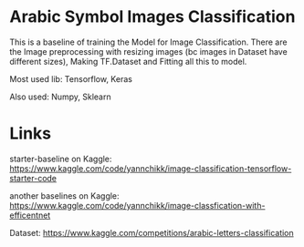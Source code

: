 # Arabic Symbol Images Classification

This is a baseline of training the Model for Image Classification. There are the Image preprocessing with resizing images (bc images in Dataset have different sizes), Making TF.Dataset and Fitting all this to model.

Most used lib: Tensorflow, Keras 

Also used: Numpy, Sklearn

# Links

starter-baseline on Kaggle: https://www.kaggle.com/code/yannchikk/image-classification-tensorflow-starter-code

another baselines on Kaggle: https://www.kaggle.com/code/yannchikk/image-classfication-with-efficentnet

Dataset: https://www.kaggle.com/competitions/arabic-letters-classification
